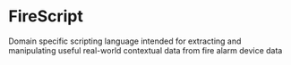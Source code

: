 # FireScript
 Domain specific scripting language intended for extracting and manipulating useful real-world contextual data from fire alarm device data
